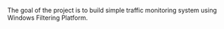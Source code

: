 The goal of the project is to build simple traffic monitoring system using Windows Filtering Platform.